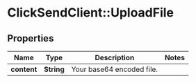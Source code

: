 # ClickSendClient::UploadFile

## Properties
Name | Type | Description | Notes
------------ | ------------- | ------------- | -------------
**content** | **String** | Your base64 encoded file. | 


